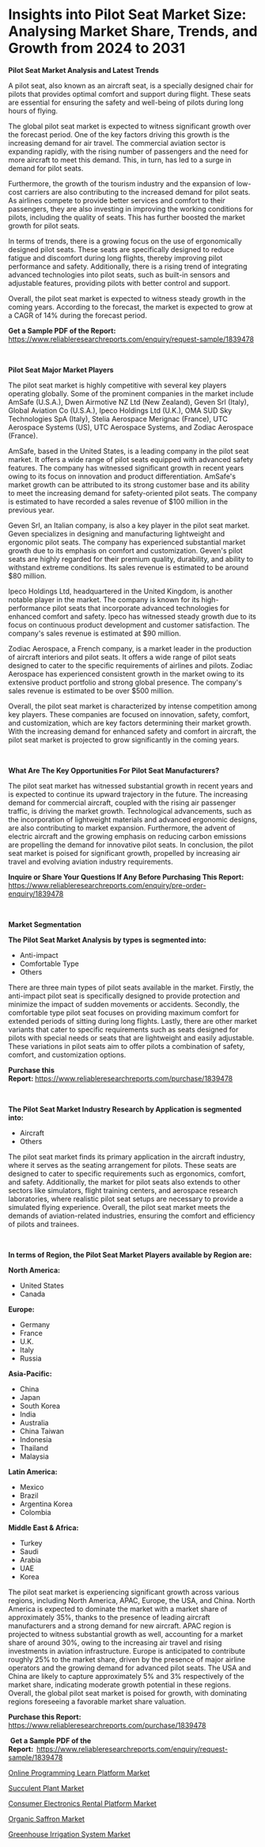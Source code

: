<p><h1>Insights into Pilot Seat Market Size: Analysing Market Share, Trends, and Growth from 2024 to 2031</h1></p><p><strong>Pilot Seat Market Analysis and Latest Trends</strong></p>
<p><p>A pilot seat, also known as an aircraft seat, is a specially designed chair for pilots that provides optimal comfort and support during flight. These seats are essential for ensuring the safety and well-being of pilots during long hours of flying. </p><p>The global pilot seat market is expected to witness significant growth over the forecast period. One of the key factors driving this growth is the increasing demand for air travel. The commercial aviation sector is expanding rapidly, with the rising number of passengers and the need for more aircraft to meet this demand. This, in turn, has led to a surge in demand for pilot seats.</p><p>Furthermore, the growth of the tourism industry and the expansion of low-cost carriers are also contributing to the increased demand for pilot seats. As airlines compete to provide better services and comfort to their passengers, they are also investing in improving the working conditions for pilots, including the quality of seats. This has further boosted the market growth for pilot seats.</p><p>In terms of trends, there is a growing focus on the use of ergonomically designed pilot seats. These seats are specifically designed to reduce fatigue and discomfort during long flights, thereby improving pilot performance and safety. Additionally, there is a rising trend of integrating advanced technologies into pilot seats, such as built-in sensors and adjustable features, providing pilots with better control and support.</p><p>Overall, the pilot seat market is expected to witness steady growth in the coming years. According to the forecast, the market is expected to grow at a CAGR of 14% during the forecast period.</p></p>
<p><strong>Get a Sample PDF of the Report:&nbsp;</strong> <a href="https://www.reliableresearchreports.com/enquiry/request-sample/1839478">https://www.reliableresearchreports.com/enquiry/request-sample/1839478</a></p>
<p>&nbsp;</p>
<p><strong>Pilot Seat Major Market Players</strong></p>
<p><p>The pilot seat market is highly competitive with several key players operating globally. Some of the prominent companies in the market include AmSafe (U.S.A.), Dwen Airmotive NZ Ltd (New Zealand), Geven Srl (Italy), Global Aviation Co (U.S.A.), Ipeco Holdings Ltd (U.K.), OMA SUD Sky Technologies SpA (Italy), Stelia Aerospace Merignac (France), UTC Aerospace Systems (US), UTC Aerospace Systems, and Zodiac Aerospace (France).</p><p>AmSafe, based in the United States, is a leading company in the pilot seat market. It offers a wide range of pilot seats equipped with advanced safety features. The company has witnessed significant growth in recent years owing to its focus on innovation and product differentiation. AmSafe's market growth can be attributed to its strong customer base and its ability to meet the increasing demand for safety-oriented pilot seats. The company is estimated to have recorded a sales revenue of $100 million in the previous year.</p><p>Geven Srl, an Italian company, is also a key player in the pilot seat market. Geven specializes in designing and manufacturing lightweight and ergonomic pilot seats. The company has experienced substantial market growth due to its emphasis on comfort and customization. Geven's pilot seats are highly regarded for their premium quality, durability, and ability to withstand extreme conditions. Its sales revenue is estimated to be around $80 million.</p><p>Ipeco Holdings Ltd, headquartered in the United Kingdom, is another notable player in the market. The company is known for its high-performance pilot seats that incorporate advanced technologies for enhanced comfort and safety. Ipeco has witnessed steady growth due to its focus on continuous product development and customer satisfaction. The company's sales revenue is estimated at $90 million.</p><p>Zodiac Aerospace, a French company, is a market leader in the production of aircraft interiors and pilot seats. It offers a wide range of pilot seats designed to cater to the specific requirements of airlines and pilots. Zodiac Aerospace has experienced consistent growth in the market owing to its extensive product portfolio and strong global presence. The company's sales revenue is estimated to be over $500 million.</p><p>Overall, the pilot seat market is characterized by intense competition among key players. These companies are focused on innovation, safety, comfort, and customization, which are key factors determining their market growth. With the increasing demand for enhanced safety and comfort in aircraft, the pilot seat market is projected to grow significantly in the coming years.</p></p>
<p>&nbsp;</p>
<p><strong>What Are The Key Opportunities For Pilot Seat Manufacturers?</strong></p>
<p><p>The pilot seat market has witnessed substantial growth in recent years and is expected to continue its upward trajectory in the future. The increasing demand for commercial aircraft, coupled with the rising air passenger traffic, is driving the market growth. Technological advancements, such as the incorporation of lightweight materials and advanced ergonomic designs, are also contributing to market expansion. Furthermore, the advent of electric aircraft and the growing emphasis on reducing carbon emissions are propelling the demand for innovative pilot seats. In conclusion, the pilot seat market is poised for significant growth, propelled by increasing air travel and evolving aviation industry requirements.</p></p>
<p><strong>Inquire or Share Your Questions If Any Before Purchasing This Report:</strong> <a href="https://www.reliableresearchreports.com/enquiry/pre-order-enquiry/1839478">https://www.reliableresearchreports.com/enquiry/pre-order-enquiry/1839478</a></p>
<p>&nbsp;</p>
<p><strong>Market Segmentation</strong></p>
<p><strong>The Pilot Seat Market Analysis by types is segmented into:</strong></p>
<p><ul><li>Anti-impact</li><li>Comfortable Type</li><li>Others</li></ul></p>
<p><p>There are three main types of pilot seats available in the market. Firstly, the anti-impact pilot seat is specifically designed to provide protection and minimize the impact of sudden movements or accidents. Secondly, the comfortable type pilot seat focuses on providing maximum comfort for extended periods of sitting during long flights. Lastly, there are other market variants that cater to specific requirements such as seats designed for pilots with special needs or seats that are lightweight and easily adjustable. These variations in pilot seats aim to offer pilots a combination of safety, comfort, and customization options.</p></p>
<p><strong>Purchase this Report:&nbsp;</strong><a href="https://www.reliableresearchreports.com/purchase/1839478">https://www.reliableresearchreports.com/purchase/1839478</a></p>
<p>&nbsp;</p>
<p><strong>The Pilot Seat Market Industry Research by Application is segmented into:</strong></p>
<p><ul><li>Aircraft</li><li>Others</li></ul></p>
<p><p>The pilot seat market finds its primary application in the aircraft industry, where it serves as the seating arrangement for pilots. These seats are designed to cater to specific requirements such as ergonomics, comfort, and safety. Additionally, the market for pilot seats also extends to other sectors like simulators, flight training centers, and aerospace research laboratories, where realistic pilot seat setups are necessary to provide a simulated flying experience. Overall, the pilot seat market meets the demands of aviation-related industries, ensuring the comfort and efficiency of pilots and trainees.</p></p>
<p>&nbsp;</p>
<p><strong>In terms of Region, the Pilot Seat Market Players available by Region are:</strong></p>
<p>
    <p> <strong> North America: </strong>
        <ul>
            <li>United States</li>
            <li>Canada</li>
        </ul>
        </p> 
    <p> <strong> Europe: </strong>
        <ul>
            <li>Germany</li>
            <li>France</li>
            <li>U.K.</li>
            <li>Italy</li>
            <li>Russia</li>
        </ul>
        </p> 
    <p> <strong> Asia-Pacific: </strong>
        <ul>
            <li>China</li>
            <li>Japan</li>
            <li>South Korea</li>
            <li>India</li>
            <li>Australia</li>
            <li>China Taiwan</li>
            <li>Indonesia</li>
            <li>Thailand</li>
            <li>Malaysia</li>
        </ul>
        </p> 
    <p> <strong> Latin America: </strong>
        <ul>
            <li>Mexico</li>
            <li>Brazil</li>
            <li>Argentina Korea</li>
            <li>Colombia</li>
        </ul>
        </p> 
    <p> <strong> Middle East & Africa: </strong>
        <ul>
            <li>Turkey</li>
            <li>Saudi</li>
            <li>Arabia</li>
            <li>UAE</li>
            <li>Korea</li>
        </ul>
    </p>
    </p>
<p><p>The pilot seat market is experiencing significant growth across various regions, including North America, APAC, Europe, the USA, and China. North America is expected to dominate the market with a market share of approximately 35%, thanks to the presence of leading aircraft manufacturers and a strong demand for new aircraft. APAC region is projected to witness substantial growth as well, accounting for a market share of around 30%, owing to the increasing air travel and rising investments in aviation infrastructure. Europe is anticipated to contribute roughly 25% to the market share, driven by the presence of major airline operators and the growing demand for advanced pilot seats. The USA and China are likely to capture approximately 5% and 3% respectively of the market share, indicating moderate growth potential in these regions. Overall, the global pilot seat market is poised for growth, with dominating regions foreseeing a favorable market share valuation.</p></p>
<p><strong>Purchase this Report: </strong><a href="https://www.reliableresearchreports.com/purchase/1839478">https://www.reliableresearchreports.com/purchase/1839478</a></p>
<p>&nbsp;<strong>Get a Sample PDF of the Report:&nbsp;&nbsp;</strong><a href="https://www.reliableresearchreports.com/enquiry/request-sample/1839478">https://www.reliableresearchreports.com/enquiry/request-sample/1839478</a></p>
<p><strong></strong></p>
<p><p><a href="https://github.com/bmorecock/Market-Research-Report-List-1/blob/main/online-programming-learn-platform-market.md">Online Programming Learn Platform Market</a></p><p><a href="https://medium.com/@seansandoval1935/succulent-plant-market-analysis-and-sze-forecasted-for-period-from-2024-to-2031-b47a33cfea7e">Succulent Plant Market</a></p><p><a href="https://github.com/lylyparadise/Market-Research-Report-List-1/blob/main/consumer-electronics-rental-platform-market.md">Consumer Electronics Rental Platform Market</a></p><p><a href="https://medium.com/@seansandoval1935/organic-saffron-market-competitive-analysis-market-trends-and-forecast-to-2031-a28958fe09f2">Organic Saffron Market</a></p><p><a href="https://medium.com/@seansandoval1935/greenhouse-irrigation-system-market-furnishes-information-on-market-share-market-trends-and-8cddcc682b2c">Greenhouse Irrigation System Market</a></p></p>